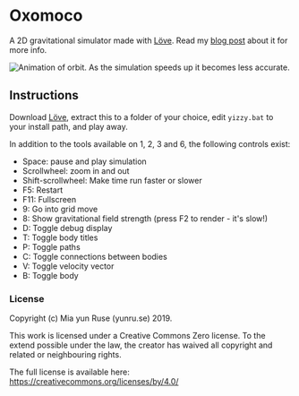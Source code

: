 # Oxomoco

A 2D gravitational simulator made with [Löve]. Read my [blog post](https://yunru.se/347) about it for more info.

![Animation of orbit. As the simulation speeds up it becomes less accurate.](https://yunru.se/wp-content/uploads/2018/07/yizzy-orbit-1.gif)

## Instructions

Download [Löve], extract this to a folder of your choice, edit `yizzy.bat` to your install path, and play away.

In addition to the tools available on 1, 2, 3 and 6, the following controls exist:

* Space: pause and play simulation
* Scrollwheel: zoom in and out
* Shift-scrollwheel: Make time run faster or slower
* F5: Restart
* F11: Fullscreen
* 9: Go into grid move
* 8: Show gravitational field strength (press F2 to render - it's slow!)
* D: Toggle debug display
* T: Toggle body titles
* P: Toggle paths
* C: Toggle connections between bodies
* V: Toggle velocity vector
* B: Toggle body

### License

Copyright (c) Mia yun Ruse (yunru.se) 2019.

This work is licensed under a Creative Commons Zero license.
To the extend possible under the law, the creator has waived all copyright
and related or neighbouring rights.

The full license is available here:
https://creativecommons.org/licenses/by/4.0/

[Löve]: https://love2d.org
